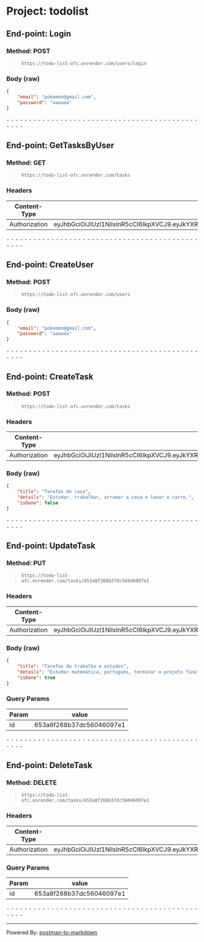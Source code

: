 # Project: todolist

## End-point: Login
### Method: POST
>```
>https://todo-list-ofc.onrender.com/users/login
>```
### Body (**raw**)

```json
{
    "email": "pokemon@gmail.com",
    "password": "aaaaaa"
}
```


⁃ ⁃ ⁃ ⁃ ⁃ ⁃ ⁃ ⁃ ⁃ ⁃ ⁃ ⁃ ⁃ ⁃ ⁃ ⁃ ⁃ ⁃ ⁃ ⁃ ⁃ ⁃ ⁃ ⁃ ⁃ ⁃ ⁃ ⁃ ⁃ ⁃ ⁃ ⁃ ⁃ ⁃ ⁃ ⁃ ⁃ ⁃ ⁃ ⁃ ⁃ ⁃ ⁃ ⁃ ⁃ ⁃ ⁃

## End-point: GetTasksByUser
### Method: GET
>```
>https://todo-list-ofc.onrender.com/tasks
>```
### Headers

|Content-Type|Value|
|---|---|
|Authorization|eyJhbGciOiJIUzI1NiIsInR5cCI6IkpXVCJ9.eyJkYXRhIjp7ImVtYWlsIjoib2RlQGdtYWlsLmNvbSIsInVzZXJJZCI6IjY1M2E4ZGUyOGIzN2RjNTYwNDYwOTdkZSJ9LCJpYXQiOjE2OTgzMzYyODN9.np4pdDl6FQod_k4whSvklH4h7STBQHo1SO_F3b0bvM8|



⁃ ⁃ ⁃ ⁃ ⁃ ⁃ ⁃ ⁃ ⁃ ⁃ ⁃ ⁃ ⁃ ⁃ ⁃ ⁃ ⁃ ⁃ ⁃ ⁃ ⁃ ⁃ ⁃ ⁃ ⁃ ⁃ ⁃ ⁃ ⁃ ⁃ ⁃ ⁃ ⁃ ⁃ ⁃ ⁃ ⁃ ⁃ ⁃ ⁃ ⁃ ⁃ ⁃ ⁃ ⁃ ⁃ ⁃

## End-point: CreateUser
### Method: POST
>```
>https://todo-list-ofc.onrender.com/users
>```
### Body (**raw**)

```json
{
    "email": "pokemon@gmail.com",
    "password": "aaaaaa"
}
```


⁃ ⁃ ⁃ ⁃ ⁃ ⁃ ⁃ ⁃ ⁃ ⁃ ⁃ ⁃ ⁃ ⁃ ⁃ ⁃ ⁃ ⁃ ⁃ ⁃ ⁃ ⁃ ⁃ ⁃ ⁃ ⁃ ⁃ ⁃ ⁃ ⁃ ⁃ ⁃ ⁃ ⁃ ⁃ ⁃ ⁃ ⁃ ⁃ ⁃ ⁃ ⁃ ⁃ ⁃ ⁃ ⁃ ⁃

## End-point: CreateTask
### Method: POST
>```
>https://todo-list-ofc.onrender.com/tasks
>```
### Headers

|Content-Type|Value|
|---|---|
|Authorization|eyJhbGciOiJIUzI1NiIsInR5cCI6IkpXVCJ9.eyJkYXRhIjp7ImVtYWlsIjoib2RlQGdtYWlsLmNvbSIsInVzZXJJZCI6IjY1M2FmMjIyZDE3NTkwOGYzNjgzYzJkZiJ9LCJpYXQiOjE2OTgzNjE4OTB9.W55iOWdwbeyBIRdV2_pavpNWnu__YftbIGVTkhdnnUk|


### Body (**raw**)

```json
{
    "title": "Tarefas de casa",
    "details": "Estudar, trabalhar, arrumar a casa e lavar o carro.",
    "isDone": false
}
```


⁃ ⁃ ⁃ ⁃ ⁃ ⁃ ⁃ ⁃ ⁃ ⁃ ⁃ ⁃ ⁃ ⁃ ⁃ ⁃ ⁃ ⁃ ⁃ ⁃ ⁃ ⁃ ⁃ ⁃ ⁃ ⁃ ⁃ ⁃ ⁃ ⁃ ⁃ ⁃ ⁃ ⁃ ⁃ ⁃ ⁃ ⁃ ⁃ ⁃ ⁃ ⁃ ⁃ ⁃ ⁃ ⁃ ⁃

## End-point: UpdateTask
### Method: PUT
>```
>https://todo-list-ofc.onrender.com/tasks/653a8f268b37dc56046097e1
>```
### Headers

|Content-Type|Value|
|---|---|
|Authorization|eyJhbGciOiJIUzI1NiIsInR5cCI6IkpXVCJ9.eyJkYXRhIjp7ImVtYWlsIjoib2RlQGdtYWlsLmNvbSIsInVzZXJJZCI6IjY1M2E4ZGUyOGIzN2RjNTYwNDYwOTdkZSJ9LCJpYXQiOjE2OTgzMzYyODN9.np4pdDl6FQod_k4whSvklH4h7STBQHo1SO_F3b0bvM8|


### Body (**raw**)

```json
{
    "title": "Tarefas do trabalho e estudos",
    "details": "Estudar matemática, português, terminar o projeto final",
    "isDone": true
}
```

### Query Params

|Param|value|
|---|---|
|id|653a8f268b37dc56046097e1|



⁃ ⁃ ⁃ ⁃ ⁃ ⁃ ⁃ ⁃ ⁃ ⁃ ⁃ ⁃ ⁃ ⁃ ⁃ ⁃ ⁃ ⁃ ⁃ ⁃ ⁃ ⁃ ⁃ ⁃ ⁃ ⁃ ⁃ ⁃ ⁃ ⁃ ⁃ ⁃ ⁃ ⁃ ⁃ ⁃ ⁃ ⁃ ⁃ ⁃ ⁃ ⁃ ⁃ ⁃ ⁃ ⁃ ⁃

## End-point: DeleteTask
### Method: DELETE
>```
>https://todo-list-ofc.onrender.com/tasks/653a8f268b37dc56046097e1
>```
### Headers

|Content-Type|Value|
|---|---|
|Authorization|eyJhbGciOiJIUzI1NiIsInR5cCI6IkpXVCJ9.eyJkYXRhIjp7ImVtYWlsIjoib2RlQGdtYWlsLmNvbSIsInVzZXJJZCI6IjY1M2E4ZGUyOGIzN2RjNTYwNDYwOTdkZSJ9LCJpYXQiOjE2OTgzMzYyODN9.np4pdDl6FQod_k4whSvklH4h7STBQHo1SO_F3b0bvM8|


### Query Params

|Param|value|
|---|---|
|id|653a8f268b37dc56046097e1|



⁃ ⁃ ⁃ ⁃ ⁃ ⁃ ⁃ ⁃ ⁃ ⁃ ⁃ ⁃ ⁃ ⁃ ⁃ ⁃ ⁃ ⁃ ⁃ ⁃ ⁃ ⁃ ⁃ ⁃ ⁃ ⁃ ⁃ ⁃ ⁃ ⁃ ⁃ ⁃ ⁃ ⁃ ⁃ ⁃ ⁃ ⁃ ⁃ ⁃ ⁃ ⁃ ⁃ ⁃ ⁃ ⁃ ⁃
_________________________________________________
Powered By: [postman-to-markdown](https://github.com/bautistaj/postman-to-markdown/)
